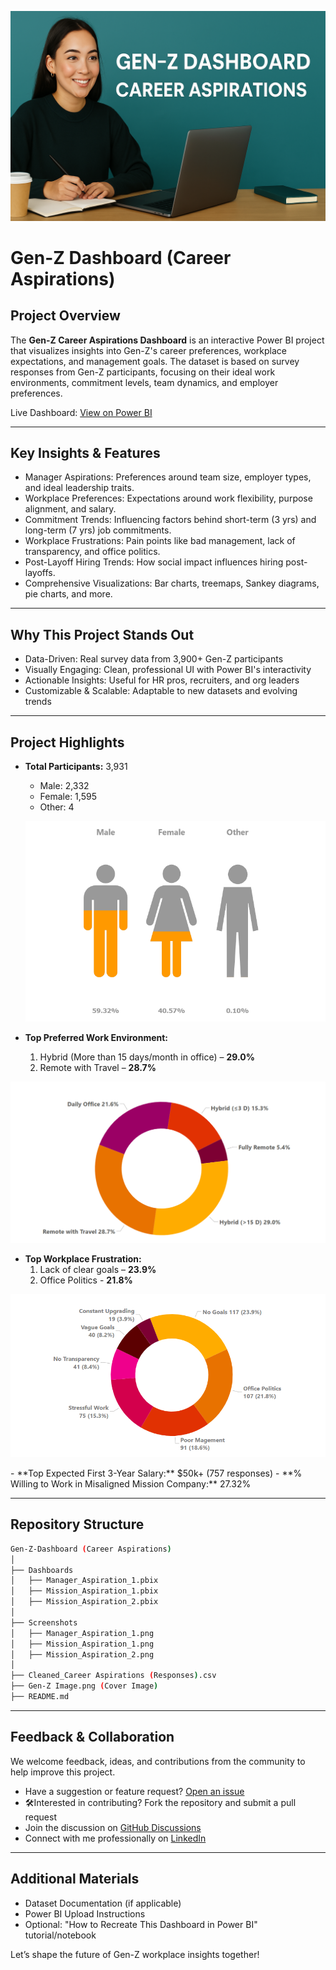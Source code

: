 ![Dashboard Thumbnail](https://github.com/nileshsharma-dp/Dashboards/blob/main/Gen-Z%20Dashboard/Images/Gen-Z%20Cover.png)

# Gen-Z Dashboard (Career Aspirations)

## Project Overview  
The **Gen-Z Career Aspirations Dashboard** is an interactive Power BI project that visualizes insights into Gen-Z's career preferences, workplace expectations, and management goals. The dataset is based on survey responses from Gen-Z participants, focusing on their ideal work environments, commitment levels, team dynamics, and employer preferences.

Live Dashboard: [View on Power BI](https://app.powerbi.com/reportEmbed?reportId=ff0faa15-381c-4564-ab97-d79317a1170a&autoAuth=true&ctid=24474f92-a838-4e8c-8c75-c12918e3b160)

---

## Key Insights & Features
- Manager Aspirations: Preferences around team size, employer types, and ideal leadership traits.  
- Workplace Preferences: Expectations around work flexibility, purpose alignment, and salary.  
- Commitment Trends: Influencing factors behind short-term (3 yrs) and long-term (7 yrs) job commitments.  
- Workplace Frustrations: Pain points like bad management, lack of transparency, and office politics.  
- Post-Layoff Hiring Trends: How social impact influences hiring post-layoffs.  
- Comprehensive Visualizations: Bar charts, treemaps, Sankey diagrams, pie charts, and more.

---

## Why This Project Stands Out
- Data-Driven: Real survey data from 3,900+ Gen-Z participants  
- Visually Engaging: Clean, professional UI with Power BI's interactivity  
- Actionable Insights: Useful for HR pros, recruiters, and org leaders  
- Customizable & Scalable: Adaptable to new datasets and evolving trends  

---

## Project Highlights
- **Total Participants:** 3,931  
  - Male: 2,332  
  - Female: 1,595  
  - Other: 4
  <p align="center">
  <img src="https://github.com/nileshsharma-dp/Dashboards/blob/main/Gen-Z%20Dashboard/Images/Gender%20Distribution%20Gen-Z.png" width="600"/>
  </p>
  
- **Top Preferred Work Environment:**  
  1. Hybrid (More than 15 days/month in office) – **29.0%**
  2. Remote with Travel – **28.7%**
<p align="center">
  <img src="https://github.com/nileshsharma-dp/Dashboards/blob/main/Gen-Z%20Dashboard/Images/Work%20Env-Choice.png" alt="Top 5 Work Environments" width="600"/>
</p>

- **Top Workplace Frustration:**
  1. Lack of clear goals – **23.9%**
  2. Office Politics - **21.8%**
<p align="center">
  <img src="https://github.com/nileshsharma-dp/Dashboards/blob/main/Gen-Z%20Dashboard/Images/Frustration%20Factors%20Gen-Z.png" width="600"/>
</p>
- **Top Expected First 3-Year Salary:** $50k+ (757 responses)  
- **% Willing to Work in Misaligned Mission Company:** 27.32%


---

## Repository Structure

```bash
Gen-Z-Dashboard (Career Aspirations)  
│  
├── Dashboards  
│   ├── Manager_Aspiration_1.pbix  
│   ├── Mission_Aspiration_1.pbix  
│   ├── Mission_Aspiration_2.pbix  
│  
├── Screenshots  
│   ├── Manager_Aspiration_1.png  
│   ├── Mission_Aspiration_1.png  
│   ├── Mission_Aspiration_2.png  
│  
├── Cleaned_Career Aspirations (Responses).csv
├── Gen-Z Image.png (Cover Image) 
├── README.md  
```

---

## Feedback & Collaboration

We welcome feedback, ideas, and contributions from the community to help improve this project.  

- Have a suggestion or feature request? [Open an issue](https://github.com/nileshsharma-dp/Dashboards/issues)  
- 🛠Interested in contributing? Fork the repository and submit a pull request  
- Join the discussion on [GitHub Discussions](https://github.com/nileshsharma-dp/Dashboards/discussions)  
- Connect with me professionally on [LinkedIn](https://www.linkedin.com/in/nilesh-sharma-8716725a)

---

## Additional Materials
- Dataset Documentation (if applicable)  
- Power BI Upload Instructions  
- Optional: "How to Recreate This Dashboard in Power BI" tutorial/notebook  

Let’s shape the future of Gen-Z workplace insights together!
